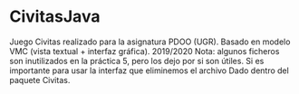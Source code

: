 # CivitasJava
Juego Civitas realizado para la asignatura PDOO (UGR). Basado en modelo VMC (vista textual + interfaz gráfica). 2019/2020
Nota: algunos ficheros son inutilizados en la práctica 5, pero los dejo por si son útiles. Si es importante para usar la 
interfaz que eliminemos el archivo Dado dentro del paquete Civitas.
